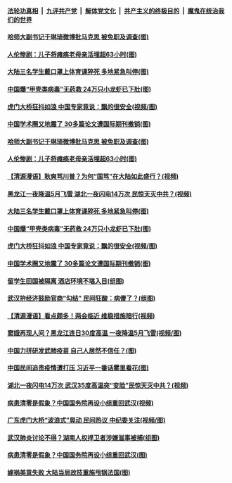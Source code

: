 ####  [法轮功真相](../../../../basic/blob/master/README.md?t=05090231) &nbsp;|&nbsp; [九评共产党](../../../../9ping.md/blob/master/README.md?t=05090231) &nbsp;|&nbsp; [解体党文化](../../../../jtdwh.md/blob/master/README.md?t=05090231)  &nbsp;|&nbsp; [共产主义的终极目的](../../../../gczydzjmd.md/blob/master/README.md?t=05090231) &nbsp;|&nbsp; [魔鬼在统治我们的世界](../../../../mgztzwmdsj.md/blob/master/README.md?t=05090231) 

#### [哈师大副书记于琳琦微博批马克思 被免职及调查(图)](../pages/p1/932586.md?t=05090231) 

#### [人伦惨剧：儿子将瘫痪老母亲活埋超63小时(图)](../pages/p1/932582.md?t=05090231) 

#### [大陆三名学生戴口罩上体育课猝死 多地紧急叫停(图)](../pages/p1/932571.md?t=05090231) 

#### [中国爆“甲壳类病毒”无药救 24万只小龙虾已下肚(图)](../pages/p1/932504.md?t=05090231) 

#### [虎门大桥狂抖如浪 中国专家竟说：飘的很安全(视频/图)](../pages/p1/932466.md?t=05090231) 

#### [中国学术圈又地震了 30多篇论文遭国际期刊撤销(图)](../pages/p1/932445.md?t=05090231) 

#### [哈师大副书记于琳琦微博批马克思 被免职及调查(图)](../pages/p1/932586.md?t=05090231) 

#### [人伦惨剧：儿子将瘫痪老母亲活埋超63小时(图)](../pages/p1/932582.md?t=05090231) 

#### [【清源漫语】耿爽骂川普？为何“国骂”在大陆如此盛行？(视频)](../pages/p1/932592.md?t=05090231) 

#### [黑龙江一夜降温5月飞雪 湖北一夜闪电14万次 民惊天灭中共？(视频)](../pages/p1/932560.md?t=05090231) 

#### [大陆三名学生戴口罩上体育课猝死 多地紧急叫停(图)](../pages/p1/932571.md?t=05090231) 

#### [中国爆“甲壳类病毒”无药救 24万只小龙虾已下肚(图)](../pages/p1/932504.md?t=05090231) 

#### [虎门大桥狂抖如浪 中国专家竟说：飘的很安全(视频/图)](../pages/p1/932466.md?t=05090231) 

#### [中国学术圈又地震了 30多篇论文遭国际期刊撤销(图)](../pages/p1/932445.md?t=05090231) 

#### [留学生回国被隔离 酒店环境不堪入目(组图)](../pages/p1/932488.md?t=05090231) 

#### [武汉拚经济鼓励官商“勾结” 民间狂酸：病傻了？(组图)](../pages/p1/932462.md?t=05090231) 

#### [【清源漫语】看点颇多！两会临近 维稳措施暗行(视频)](../pages/p1/932451.md?t=05090231) 

#### [窦娥再现人间？黑龙江连日30度高温 一夜降温5月飞雪(视频/图)](../pages/p1/932452.md?t=05090231) 

#### [中国力拼研发武肺疫苗 自己人居然不信任？(图)](../pages/p1/932343.md?t=05090231) 

#### [中国民间追责疫情遭打压 习近平一番话雾里看花(图)](../pages/p1/932401.md?t=05090231) 

#### [湖北一夜闪电14万次 武汉35度高温突“变脸”民惊天灭中共？(视频)](../pages/p1/932342.md?t=05090231) 

#### [病患清零是假象？中国国务院再设小组重回武汉(视频)](../pages/p1/932347.md?t=05090231) 

#### [广东虎门大桥“波浪式”晃动 民间热议 中纪委关注(视频/图)](../pages/p1/932341.md?t=05090231) 

#### [武汉肺炎讨论不得？湖南人权捍卫者涉嫌滋事被捕(组图)](../pages/p1/932261.md?t=05090231) 

#### [病患清零是假象？中国国务院再设小组重回武汉(图)](../pages/p1/932239.md?t=05090231) 

#### [嫁祸美意失败 大陆当局故技重施甩锅法国(图)](../pages/p1/932273.md?t=05090231) 

